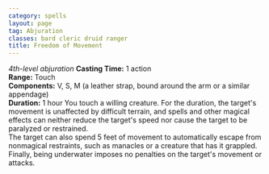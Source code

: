 ```yaml
---
category: spells
layout: page
tag: Abjuration
classes: bard cleric druid ranger
title: Freedom of Movement
---
```


_4th-level abjuration_ **Casting Time:** 1 action    
**Range:** Touch    
**Components:** V, S, M (a leather strap, bound around the arm or a similar appendage)    
**Duration:** 1 hour You touch a willing creature. For the duration, the target's movement is unaffected by difficult terrain, and spells and other magical effects can neither reduce the target's speed nor cause the target to be paralyzed or restrained.    
The target can also spend 5 feet of movement to automatically escape from nonmagical restraints, such as manacles or a creature that has it grappled. Finally, being underwater imposes no penalties on the target's movement or attacks.